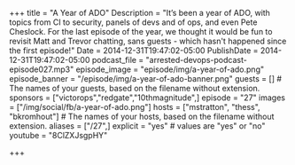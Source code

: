 +++
title = "A Year of ADO"
Description = "It’s been a year of ADO, with topics from CI to security, panels of devs and of ops, and even Pete Cheslock. For the last episode of the year, we thought it would be fun to revisit Matt and Trevor chatting, sans guests - which hasn't happened since the first episode!"
Date = 2014-12-31T19:47:02-05:00
PublishDate = 2014-12-31T19:47:02-05:00
podcast_file = "arrested-devops-podcast-episode027.mp3"
episode_image = "episode/img/a-year-of-ado.png"
episode_banner = "/episode/img/a-year-of-ado-banner.png"
guests = [] # The names of your guests, based on the filename without extension.
sponsors = ["victorops","redgate","10thmagnitude",]
episode = "27"
images = ["/img/social/fb/a-year-of-ado.png"]
hosts = ["mstratton", "thess", "bkromhout"] # The names of your hosts, based on the filename without extension.
aliases = ["/27",]
explicit = "yes" # values are "yes" or "no"
youtube = "8ClZXJsgpHY"

+++

